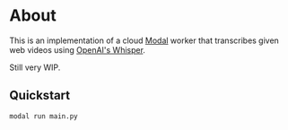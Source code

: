 # About

This is an implementation of a cloud [Modal](https://modal.com) worker that transcribes given web videos using [OpenAI's Whisper](https://openai.com/blog/whisper/).

Still very WIP.

## Quickstart

```shell
modal run main.py
```
